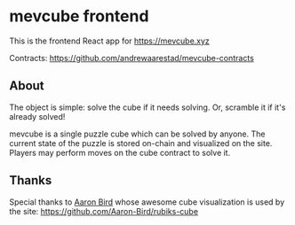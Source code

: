 # mevcube frontend

This is the frontend React app for https://mevcube.xyz

Contracts: https://github.com/andrewaarestad/mevcube-contracts

## About

The object is simple: solve the cube if it needs solving.
Or, scramble it if it's already solved!

mevcube is a single puzzle cube which can be solved by anyone.
The current state of the puzzle is stored on-chain and visualized on the site.
Players may perform moves on the cube contract to solve it.

## Thanks

Special thanks to [Aaron Bird](https://github.com/Aaron-Bird) whose awesome cube visualization is used by the site: https://github.com/Aaron-Bird/rubiks-cube
